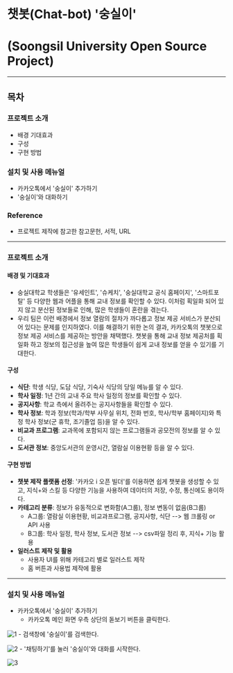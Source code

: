 # 챗봇(Chat-bot) '숭실이'
# (Soongsil University Open Source Project)
---------------------------------------------------------------------------------------------------------
## 목차

### 프로젝트 소개
- 배경 기대효과
- 구성
- 구현 방법

### 설치 및 사용 메뉴얼
- 카카오톡에서 '숭실이' 추가하기
- '숭실이'와 대화하기

### Reference
- 프로젝트 제작에 참고한 참고문헌, 서적, URL
---------------------------------------------------------------------------------------------------------

### 프로젝트 소개
#### 배경 및 기대효과
- 숭실대학교 학생들은 '유세인트', '슈케치', '숭실대학교 공식 홈페이지', '스마트포탈' 등 다양한 웹과 어플을 통해 교내 정보를 확인할 수 있다. 이처럼 획일화 되어 있지 않고 분산된 정보들로 인해, 많은 학생들이 혼란을 겪는다.
- 우리 팀은 이런 배경에서 정보 열람의 절차가 까다롭고 정보 제공 서비스가 분산되어 있다는 문제를 인지하였다. 이를 해결하기 위한 논의 결과, 카카오톡의 챗봇으로 정보 제공 서비스를 제공하는 방안을 채택했다. 챗봇을 통해 교내 정보 제공처를 획일화 하고 정보의 접근성을 높여 많은 학생들이 쉽게 교내 정보를 얻을 수 있기를 기대한다.

#### 구성
- **식단**: 학생 식당, 도담 식당, 기숙사 식당의 당일 메뉴를 알 수 있다.
- **학사 일정**: 1년 간의 교내 주요 학사 일정의 정보를 확인할 수 있다.
- **공지사항**: 학교 측에서 올려주는 공지사항들을 확인할 수 있다.
- **학사 정보**: 학과 정보(학과/학부 사무실 위치, 전화 번호, 학사/학부 홈페이지)와 특정 학사 정보(군 휴학, 조기졸업 등)을 알 수 있다.
- **비교과 프로그램**: 교과목에 포함되지 않는 프로그램들과 공모전의 정보를 알 수 있다.
- **도서관 정보**: 중앙도서관의 운영시간, 열람실 이용현황 등을 알 수 있다.

#### 구현 방법
- **챗봇 제작 플랫폼 선정**: '카카오 i 오픈 빌더'를 이용하면 쉽게 챗봇을 생성할 수 있고, 지식+와 스킬 등 다양한 기능을 사용하여 데이터의 저장, 수정, 통신에도 용이하다.
- **카테고리 분류**: 정보가 유동적으로 변화함(A그룹), 정보 변동이 없음(B그룹)
    - A그룹: 열람실 이용현황, 비교과프로그램, 공지사항, 식단 --> 웹 크롤링 or API 사용
    - B그룹: 학사 일정, 학사 정보, 도서관 정보 --> csv파일 정리 후, 지식+ 기능 활용
- **일러스트 제작 및 활용**
    - 사용자 UI를 위해 카테고리 별로 일러스트 제작
    - 홈 버튼과 사용법 제작에 활용

---------------------------------------------------------------------------------------------------------

### 설치 및 사용 메뉴얼
- 카카오톡에서 '숭실이' 추가하기
    - 카카오톡 메인 화면 우측 상단의 돋보기 버튼을 클릭한다.
    
![1](https://user-images.githubusercontent.com/61671097/101186777-e29f0a00-3696-11eb-9209-be2f3fdeb54b.PNG)
    - 검색창에 '숭실이'를 검색한다.
    
![2](https://user-images.githubusercontent.com/61671097/101186779-e337a080-3696-11eb-8ea2-83be0c7b2f70.PNG)
    - '채팅하기'를 눌러 '숭실이'와 대화를 시작한다.
    
![3](https://user-images.githubusercontent.com/61671097/101186781-e3d03700-3696-11eb-94a1-ef91c9fad6d7.PNG)



























